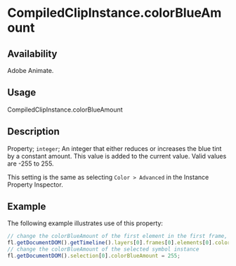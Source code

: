 # CompiledClipInstance.colorBlueAmount

## Availability

Adobe Animate.

## Usage

CompiledClipInstance.colorBlueAmount

## Description

Property; `integer`; An integer that either reduces or increases the blue tint by a constant amount. This value is added to the current value. Valid values are -255 to 255.

This setting is the same as selecting `Color > Advanced` in the Instance Property Inspector.

## Example

The following example illustrates use of this property:

```javascript
// change the colorBlueAmount of the first element in the first frame, top layer
fl.getDocumentDOM().getTimeline().layers[0].frames[0].elements[0].colorBlueAmount = 100;
// change the colorBlueAmount of the selected symbol instance
fl.getDocumentDOM().selection[0].colorBlueAmount = 255;
```

